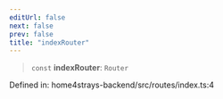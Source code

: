 ```yaml
---
editUrl: false
next: false
prev: false
title: "indexRouter"
---
```


> `const` **indexRouter**: `Router`

Defined in: home4strays-backend/src/routes/index.ts:4
